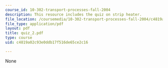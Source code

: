 ```yaml
---
course_id: 10-302-transport-processes-fall-2004
description: This resource includes the quiz on strip heater.
file_location: /coursemedia/10-302-transport-processes-fall-2004/c4819a02c93e0ddb17f516de65ce2c16_quiz_2.pdf
file_type: application/pdf
layout: pdf
title: quiz_2.pdf
type: course
uid: c4819a02c93e0ddb17f516de65ce2c16

---
```

None